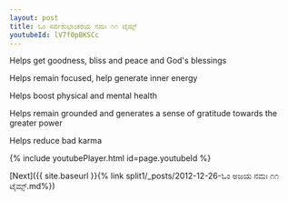 ```yaml
---
layout: post
title: ಓಂ ಸರ್ವಶುಭಾಂಕರಯ ನಮಃ ೧೧ ಟೈಮ್ಸ್
youtubeId: lV7f0pBKSCc
---
```

 
 
Helps get goodness, bliss and peace and God's blessings
 
Helps remain focused, help generate inner energy 
 
Helps boost physical and mental health 
 
Helps remain grounded and generates a sense of gratitude towards the greater power 
 
Helps reduce bad karma
 
 
 
 


{% include youtubePlayer.html id=page.youtubeId %}
 
[Next]({{ site.baseurl }}{% link  split1/_posts/2012-12-26-ಓಂ ಅಜಯ ನಮಃ ೧೧ ಟೈಮ್ಸ್.md%})
 
